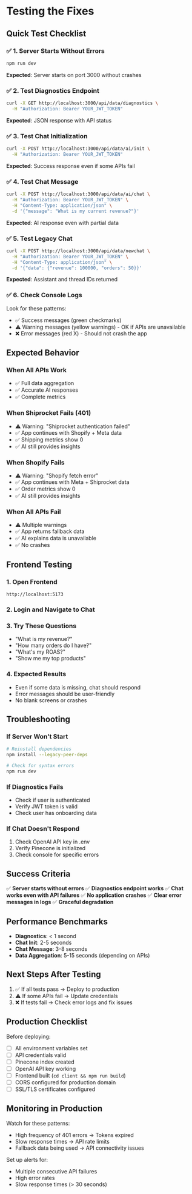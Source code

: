 # Testing the Fixes

## Quick Test Checklist

### ✅ 1. Server Starts Without Errors
```bash
npm run dev
```
**Expected**: Server starts on port 3000 without crashes

### ✅ 2. Test Diagnostics Endpoint
```bash
curl -X GET http://localhost:3000/api/data/diagnostics \
  -H "Authorization: Bearer YOUR_JWT_TOKEN"
```
**Expected**: JSON response with API status

### ✅ 3. Test Chat Initialization
```bash
curl -X POST http://localhost:3000/api/data/ai/init \
  -H "Authorization: Bearer YOUR_JWT_TOKEN"
```
**Expected**: Success response even if some APIs fail

### ✅ 4. Test Chat Message
```bash
curl -X POST http://localhost:3000/api/data/ai/chat \
  -H "Authorization: Bearer YOUR_JWT_TOKEN" \
  -H "Content-Type: application/json" \
  -d '{"message": "What is my current revenue?"}'
```
**Expected**: AI response even with partial data

### ✅ 5. Test Legacy Chat
```bash
curl -X POST http://localhost:3000/api/data/newchat \
  -H "Authorization: Bearer YOUR_JWT_TOKEN" \
  -H "Content-Type: application/json" \
  -d '{"data": {"revenue": 100000, "orders": 50}}'
```
**Expected**: Assistant and thread IDs returned

### ✅ 6. Check Console Logs
Look for these patterns:
- ✅ Success messages (green checkmarks)
- ⚠️ Warning messages (yellow warnings) - OK if APIs are unavailable
- ❌ Error messages (red X) - Should not crash the app

## Expected Behavior

### When All APIs Work
- ✅ Full data aggregation
- ✅ Accurate AI responses
- ✅ Complete metrics

### When Shiprocket Fails (401)
- ⚠️ Warning: "Shiprocket authentication failed"
- ✅ App continues with Shopify + Meta data
- ✅ Shipping metrics show 0
- ✅ AI still provides insights

### When Shopify Fails
- ⚠️ Warning: "Shopify fetch error"
- ✅ App continues with Meta + Shiprocket data
- ✅ Order metrics show 0
- ✅ AI still provides insights

### When All APIs Fail
- ⚠️ Multiple warnings
- ✅ App returns fallback data
- ✅ AI explains data is unavailable
- ✅ No crashes

## Frontend Testing

### 1. Open Frontend
```
http://localhost:5173
```

### 2. Login and Navigate to Chat

### 3. Try These Questions
- "What is my revenue?"
- "How many orders do I have?"
- "What's my ROAS?"
- "Show me my top products"

### 4. Expected Results
- Even if some data is missing, chat should respond
- Error messages should be user-friendly
- No blank screens or crashes

## Troubleshooting

### If Server Won't Start
```bash
# Reinstall dependencies
npm install --legacy-peer-deps

# Check for syntax errors
npm run dev
```

### If Diagnostics Fails
- Check if user is authenticated
- Verify JWT token is valid
- Check user has onboarding data

### If Chat Doesn't Respond
1. Check OpenAI API key in .env
2. Verify Pinecone is initialized
3. Check console for specific errors

## Success Criteria

✅ **Server starts without errors**
✅ **Diagnostics endpoint works**
✅ **Chat works even with API failures**
✅ **No application crashes**
✅ **Clear error messages in logs**
✅ **Graceful degradation**

## Performance Benchmarks

- **Diagnostics**: < 1 second
- **Chat Init**: 2-5 seconds
- **Chat Message**: 3-8 seconds
- **Data Aggregation**: 5-15 seconds (depending on APIs)

## Next Steps After Testing

1. ✅ If all tests pass → Deploy to production
2. ⚠️ If some APIs fail → Update credentials
3. ❌ If tests fail → Check error logs and fix issues

## Production Checklist

Before deploying:
- [ ] All environment variables set
- [ ] API credentials valid
- [ ] Pinecone index created
- [ ] OpenAI API key working
- [ ] Frontend built (`cd client && npm run build`)
- [ ] CORS configured for production domain
- [ ] SSL/TLS certificates configured

## Monitoring in Production

Watch for these patterns:
- High frequency of 401 errors → Tokens expired
- Slow response times → API rate limits
- Fallback data being used → API connectivity issues

Set up alerts for:
- Multiple consecutive API failures
- High error rates
- Slow response times (> 30 seconds)
